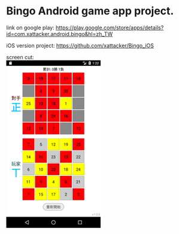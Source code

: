# Bingo Android game app project. 

link on google play: 
<https://play.google.com/store/apps/details?id=com.xattacker.android.bingo&hl=zh_TW>

iOS version project: 
<https://github.com/xattacker/Bingo_iOS>

screen cut:<br>
<img src="/rm_res/screen_cut.png" alt="screen cut" width="50%" height="50%" align="bottom" />
